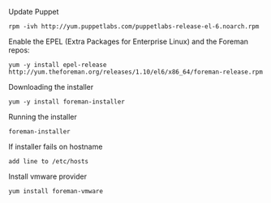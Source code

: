 <!---
```

```
-->

Update Puppet
```
rpm -ivh http://yum.puppetlabs.com/puppetlabs-release-el-6.noarch.rpm
```

Enable the EPEL (Extra Packages for Enterprise Linux) and the Foreman repos:
```
yum -y install epel-release http://yum.theforeman.org/releases/1.10/el6/x86_64/foreman-release.rpm
```

Downloading the installer
```
yum -y install foreman-installer
```

Running the installer
```
foreman-installer
```

If installer fails on hostname
```
add line to /etc/hosts
```

Install vmware provider
```
yum install foreman-vmware
```